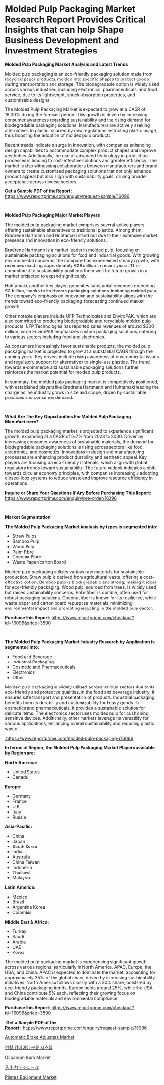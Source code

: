 <p><h1>Molded Pulp Packaging Market Research Report Provides Critical Insights that can help Shape Business Development and Investment Strategies</h1></p><p><strong>Molded Pulp Packaging Market Analysis and Latest Trends</strong></p>
<p><p>Molded pulp packaging is an eco-friendly packaging solution made from recycled paper products, molded into specific shapes to protect goods during transportation and storage. This biodegradable option is widely used across various industries, including electronics, pharmaceuticals, and food service, due to its lightweight, shock-absorption properties, and customizable designs.</p><p>The Molded Pulp Packaging Market is expected to grow at a CAGR of 18.00% during the forecast period. This growth is driven by increasing consumer awareness regarding sustainability and the rising demand for biodegradable packaging solutions. Manufacturers are actively seeking alternatives to plastic, spurred by new regulations restricting plastic usage, thus boosting the adoption of molded pulp products. </p><p>Recent trends indicate a surge in innovation, with companies enhancing design capabilities to accommodate complex product shapes and improve aesthetics. Additionally, the use of advanced technology in production processes is leading to cost-effective solutions and greater efficiency. The market is also witnessing collaborations between manufacturers and brand owners to create customized packaging solutions that not only enhance product appeal but also align with sustainability goals, driving broader acceptance across diverse sectors.</p></p>
<p><strong>Get a Sample PDF of the Report:&nbsp;</strong> <a href="https://www.reportprime.com/enquiry/request-sample/16096">https://www.reportprime.com/enquiry/request-sample/16096</a></p>
<p>&nbsp;</p>
<p><strong>Molded Pulp Packaging Major Market Players</strong></p>
<p><p>The molded pulp packaging market comprises several active players offering sustainable alternatives to traditional plastics. Among them, Brødrene Hartmann and Huhtamaki stand out due to their extensive market presence and innovation in eco-friendly solutions. </p><p>Brødrene Hartmann is a market leader in molded pulp, focusing on sustainable packaging solutions for food and industrial goods. With growing environmental concerns, the company has experienced steady growth, with revenues reaching approximately €29 million in recent years. Their commitment to sustainability positions them well for future growth in a market projected to expand significantly.</p><p>Huhtamaki, another key player, generates substantial revenues exceeding €3 billion, thanks to its diverse packaging solutions, including molded pulp. The company's emphasis on innovation and sustainability aligns with the trends toward eco-friendly packaging, forecasting continued market growth.</p><p>Other notable players include UFP Technologies and EnviroPAK, which are also committed to producing biodegradable and recyclable molded pulp products. UFP Technologies has reported sales revenues of around $300 million, while EnviroPAK emphasizes custom packaging solutions, catering to various sectors including food and electronics.</p><p>As consumers increasingly favor sustainable products, the molded pulp packaging market is projected to grow at a substantial CAGR through the coming years. Key drivers include rising awareness of environmental issues and regulatory support for alternatives to single-use plastics. The trend towards e-commerce and sustainable packaging solutions further reinforces the market potential for molded pulp products.</p><p>In summary, the molded pulp packaging market is competitively positioned, with established players like Brødrene Hartmann and Huhtamaki leading the charge as the industry grows in size and scope, driven by sustainable practices and consumer demand.</p></p>
<p>&nbsp;</p>
<p><strong>What Are The Key Opportunities For Molded Pulp Packaging Manufacturers?</strong></p>
<p><p>The molded pulp packaging market is projected to experience significant growth, expanding at a CAGR of 5-7% from 2023 to 2030. Driven by increasing consumer awareness of sustainable materials, the demand for biodegradable packaging solutions is rising across sectors like food, electronics, and cosmetics. Innovations in design and manufacturing processes are enhancing product durability and aesthetic appeal. Key players are focusing on eco-friendly materials, which align with global regulatory trends toward sustainability. The future outlook indicates a shift towards circular economy principles, with companies increasingly adopting closed-loop systems to reduce waste and improve resource efficiency in operations.</p></p>
<p><strong>Inquire or Share Your Questions If Any Before Purchasing This Report:</strong> <a href="https://www.reportprime.com/enquiry/pre-order/16096">https://www.reportprime.com/enquiry/pre-order/16096</a></p>
<p>&nbsp;</p>
<p><strong>Market Segmentation</strong></p>
<p><strong>The Molded Pulp Packaging Market Analysis by types is segmented into:</strong></p>
<p><ul><li>Straw Pulps</li><li>Bamboo Pulp</li><li>Wood Pulp</li><li>Palm Fibre</li><li>Coconut Fibre</li><li>Waste Paper/carton Board</li></ul></p>
<p><p>Molded pulp packaging utilizes various raw materials for sustainable production. Straw pulp is derived from agricultural waste, offering a cost-effective option. Bamboo pulp is biodegradable and strong, making it ideal for eco-friendly packaging. Wood pulp, sourced from trees, is widely used but raises sustainability concerns. Palm fiber is durable, often used for robust packaging solutions. Coconut fiber is known for its resilience, while waste paper and carton board repurpose materials, minimizing environmental impact and promoting recycling in the molded pulp sector.</p></p>
<p><strong>Purchase this Report:&nbsp;</strong><a href="https://www.reportprime.com/checkout?id=16096&price=3590">https://www.reportprime.com/checkout?id=16096&price=3590</a></p>
<p>&nbsp;</p>
<p><strong>The Molded Pulp Packaging Market Industry Research by Application is segmented into:</strong></p>
<p><ul><li>Food and Beverage</li><li>Industrial Packaging</li><li>Cosmetic and Pharmaceuticals</li><li>Electronics</li><li>Other</li></ul></p>
<p><p>Molded pulp packaging is widely utilized across various sectors due to its eco-friendly and protective qualities. In the food and beverage industry, it ensures safe transport and presentation of products. Industrial packaging benefits from its durability and customizability for heavy goods. In cosmetics and pharmaceuticals, it provides a sustainable solution for delicate items. The electronics sector uses molded pulp for cushioning sensitive devices. Additionally, other markets leverage its versatility for various applications, enhancing overall sustainability and reducing plastic waste.</p></p>
<p><a href="https://www.reportprime.com/molded-pulp-packaging-r16096">&nbsp;https://www.reportprime.com/molded-pulp-packaging-r16096</a></p>
<p><strong>In terms of Region, the Molded Pulp Packaging Market Players available by Region are:</strong></p>
<p>
    <p> <strong> North America: </strong>
        <ul>
            <li>United States</li>
            <li>Canada</li>
        </ul>
        </p> 
    <p> <strong> Europe: </strong>
        <ul>
            <li>Germany</li>
            <li>France</li>
            <li>U.K.</li>
            <li>Italy</li>
            <li>Russia</li>
        </ul>
        </p> 
    <p> <strong> Asia-Pacific: </strong>
        <ul>
            <li>China</li>
            <li>Japan</li>
            <li>South Korea</li>
            <li>India</li>
            <li>Australia</li>
            <li>China Taiwan</li>
            <li>Indonesia</li>
            <li>Thailand</li>
            <li>Malaysia</li>
        </ul>
        </p> 
    <p> <strong> Latin America: </strong>
        <ul>
            <li>Mexico</li>
            <li>Brazil</li>
            <li>Argentina Korea</li>
            <li>Colombia</li>
        </ul>
        </p> 
    <p> <strong> Middle East & Africa: </strong>
        <ul>
            <li>Turkey</li>
            <li>Saudi</li>
            <li>Arabia</li>
            <li>UAE</li>
            <li>Korea</li>
        </ul>
    </p>
    </p>
<p><p>The molded pulp packaging market is experiencing significant growth across various regions, particularly in North America, APAC, Europe, the USA, and China. APAC is expected to dominate the market, accounting for approximately 35% of the global share, driven by increasing sustainability initiatives. North America follows closely with a 30% share, bolstered by eco-friendly packaging trends. Europe holds around 25%, while the USA and China contribute 5% each, reflecting their growing focus on biodegradable materials and environmental compliance.</p></p>
<p><strong>Purchase this Report: </strong><a href="https://www.reportprime.com/checkout?id=16096&price=3590">https://www.reportprime.com/checkout?id=16096&price=3590</a></p>
<p>&nbsp;<strong>Get a Sample PDF of the Report:&nbsp;&nbsp;</strong><a href="https://www.reportprime.com/enquiry/request-sample/16096">https://www.reportprime.com/enquiry/request-sample/16096</a></p>
<p><strong></strong></p>
<p><p><a href="https://issuu.com/reportprime-2/docs/automatic-brake-adjusters-market-si_437c28e740a454">Automatic Brake Adjusters Market</a></p><p><a href="https://medium.com/@samiahussain82/%EC%84%A0%ED%98%95-%EC%BB%A8%EB%B2%A0%EC%9D%B4%EC%96%B4-%EC%86%8C%ED%8A%B8-%EC%8B%9C%EC%8A%A4%ED%85%9C-%EC%8B%9C%EC%9E%A5-%EA%B7%9C%EB%AA%A8-%EB%B0%8F-%EC%A0%90%EC%9C%A0%EC%9C%A8-%EB%B6%84%EC%84%9D-%EC%84%B1%EC%9E%A5-%EC%B6%94%EC%84%B8-%EB%B0%8F-%EC%A0%84%EB%A7%9D-2024-2031-abb49842dc36">선형 컨베이어 분류 시스템</a></p><p><a href="https://medium.com/@annahawkins697/mapping-the-olibanum-gum-market-trends-challenges-and-breakthroughs-2024-2031-7dc9fe953b8b">Olibanum Gum Market</a></p><p><a href="https://medium.com/@ismaelblick2023/i-o-module-market-%E3%81%AF-%E3%82%B3%E3%82%B9%E3%83%88%E7%AE%A1%E7%90%86%E3%81%A8%E5%8A%B9%E7%8E%87%E5%90%91%E4%B8%8A%E3%82%92%E5%84%AA%E5%85%88%E3%81%97%E3%81%BE%E3%81%99-%E3%81%95%E3%82%89%E3%81%AB-%E5%A0%B1%E5%91%8A%E6%9B%B8%E3%81%AF%E5%B8%82%E5%A0%B4%E3%81%AE%E9%9C%80%E8%A6%81%E9%9D%A2%E3%81%A8%E4%BE%9B%E7%B5%A6%E9%9D%A2%E3%81%AE%E4%B8%A1%E6%96%B9%E3%82%92%E3%82%AB%E3%83%90%E3%83%BC%E3%81%97%E3%81%A6%E3%81%84%E3%81%BE%E3%81%99-i-o-module-%E5%B8%82%E5%A0%B4%E3%81%AF-2024-%E3%81%8B%E3%82%89-d2fcccc2b67a">入出力モジュール</a></p><p><a href="https://www.linkedin.com/pulse/pilates-equipment-market-global-regional-analysis-focus-region-nl2fc?trackingId=VcDleWvRTEmuwJjz7MQ24w%3D%3D">Pilates Equipment Market</a></p></p>
